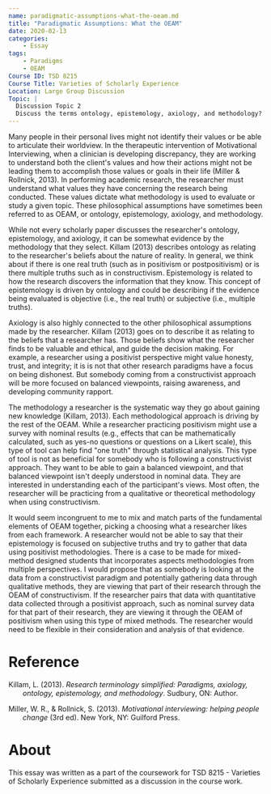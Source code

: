 ```yaml
---
name: paradigmatic-assumptions-what-the-oeam.md
title: "Paradigmatic Assumptions: What the OEAM"
date: 2020-02-13  
categories:
    - Essay
tags:
    - Paradigms
    - OEAM
Course ID: TSD 8215  
Course Title: Varieties of Scholarly Experience  
Location: Large Group Discussion  
Topic: | 
  Discussion Topic 2  
  Discuss the terms ontology, epistemology, axiology, and methodology? How does a paradigm’s philosophical assumptions (OEAM) reflect its values? What problems might arise should you mix and match paradigmatic assumptions?  
---
```


Many people in their personal lives might not identify their values or be able to articulate their worldview. In the therapeutic intervention of Motivational Interviewing, when a clinician is developing discrepancy, they are working to understand both the client's values and how their actions might not be leading them to accomplish those values or goals in their life (Miller & Rollnick, 2013). In performing academic research, the researcher must understand what values they have concerning the research being conducted. These values dictate what methodology is used to evaluate or study a given topic. These philosophical assumptions have sometimes been referred to as OEAM, or ontology, epistemology, axiology, and methodology.

While not every scholarly paper discusses the researcher's ontology, epistemology, and axiology, it can be somewhat evidence by the methodology that they select. Killam (2013) describes ontology as relating to the researcher's beliefs about the nature of reality. In general, we think about if there is one real truth (such as in positivism or postpositivism) or is there multiple truths such as in constructivism. Epistemology is related to how the research discovers the information that they know. This concept of epistemology is driven by ontology and could be describing if the evidence being evaluated is objective (i.e., the real truth) or subjective (i.e., multiple truths).

Axiology is also highly connected to the other philosophical assumptions made by the researcher. Killam (2013) goes on to describe it as relating to the beliefs that a researcher has. Those beliefs show what the researcher finds to be valuable and ethical, and guide the decision making. For example, a researcher using a positivist perspective might value honesty, trust, and integrity; it is is not that other research paradigms have a focus on being dishonest. But somebody coming from a constructivist approach will be more focused on balanced viewpoints, raising awareness, and developing community rapport.

The methodology a researcher is the systematic way they go about gaining new knowledge (Killam, 2013). Each methodological approach is driving by the rest of the OEAM. While a researcher practicing positivism might use a survey with nominal results (e.g., effects that can be mathematically calculated, such as yes-no questions or questions on a Likert scale), this type of tool can help find "one truth" through statistical analysis. This type of tool is not as beneficial for somebody who is following a constructivist approach. They want to be able to gain a balanced viewpoint, and that balanced viewpoint isn't deeply understood in nominal data. They are interested in understanding each of the participant's views.  Most often, the researcher will be practicing from a qualitative or theoretical methodology when using constructivism.

It would seem incongruent to me to mix and match parts of the fundamental elements of OEAM together, picking a choosing what a researcher likes from each framework. A researcher would not be able to say that their epistemology is focused on subjective truths and try to gather that data using positivist methodologies. There is a case to be made for mixed-method designed students that incorporates aspects methodologies from multiple perspectives. I would propose that as somebody is looking at the data from a constructivist paradigm and potentially gathering data through qualitative methods, they are viewing that part of their research through the OEAM of constructivism. If the researcher pairs that data with quantitative data collected through a positivist approach, such as nominal survey data for that part of their research, they are viewing it through the OEAM of positivism when using this type of mixed methods. The researcher would need to be flexible in their consideration and analysis of that evidence.

# Reference

<div style="margin: 0 0 0 2em; text-indent: -2em;" markdown="1">

Killam, L. (2013). _Research terminology simplified: Paradigms, axiology, ontology, epistemology, and methodology_. Sudbury, ON: Author.

Miller, W. R., & Rollnick, S. (2013). _Motivational interviewing: helping people change_ (3rd ed). New York, NY: Guilford Press.

</div>

# About
This essay was written as a part of the coursework for TSD 8215 - Varieties of Scholarly Experience submitted as a discussion in the course work.
